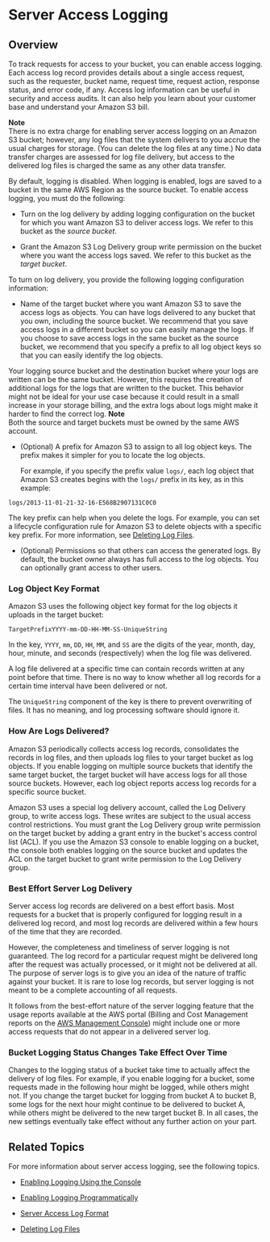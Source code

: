 # Server Access Logging<a name="ServerLogs"></a>

## Overview<a name="server-access-logging-overview"></a>

To track requests for access to your bucket, you can enable access logging\. Each access log record provides details about a single access request, such as the requester, bucket name, request time, request action, response status, and error code, if any\. Access log information can be useful in security and access audits\. It can also help you learn about your customer base and understand your Amazon S3 bill\. 

**Note**  
There is no extra charge for enabling server access logging on an Amazon S3 bucket; however, any log files that the system delivers to you accrue the usual charges for storage\. \(You can delete the log files at any time\.\) No data transfer charges are assessed for log file delivery, but access to the delivered log files is charged the same as any other data transfer\. 

 By default, logging is disabled\. When logging is enabled, logs are saved to a bucket in the same AWS Region as the source bucket\. To enable access logging, you must do the following: 

+  Turn on the log delivery by adding logging configuration on the bucket for which you want Amazon S3 to deliver access logs\. We refer to this bucket as the *source bucket*\. 

+  Grant the Amazon S3 Log Delivery group write permission on the bucket where you want the access logs saved\. We refer to this bucket as the *target bucket*\. 

To turn on log delivery, you provide the following logging configuration information:

+  Name of the target bucket where you want Amazon S3 to save the access logs as objects\. You can have logs delivered to any bucket that you own, including the source bucket\. We recommend that you save access logs in a different bucket so you can easily manage the logs\. If you choose to save access logs in the same bucket as the source bucket, we recommend that you specify a prefix to all log object keys so that you can easily identify the log objects\. 

  Your logging source bucket and the destination bucket where your logs are written can be the same bucket\. However, this requires the creation of additional logs for the logs that are written to the bucket\. This behavior might not be ideal for your use case because it could result in a small increase in your storage billing, and the extra logs about logs might make it harder to find the correct log\.
**Note**  
Both the source and target buckets must be owned by the same AWS account\.

+  \(Optional\) A prefix for Amazon S3 to assign to all log object keys\. The prefix makes it simpler for you to locate the log objects\. 

   For example, if you specify the prefix value `logs/`, each log object that Amazon S3 creates begins with the `logs/` prefix in its key, as in this example:

  ```
  logs/2013-11-01-21-32-16-E568B2907131C0C0
  ```

   The key prefix can help when you delete the logs\. For example, you can set a lifecycle configuration rule for Amazon S3 to delete objects with a specific key prefix\. For more information, see [Deleting Log Files](deleting-log-files-lifecycle.md)\.

+  \(Optional\) Permissions so that others can access the generated logs\. By default, the bucket owner always has full access to the log objects\. You can optionally grant access to other users\. 

### Log Object Key Format<a name="server-log-keyname-format"></a>

Amazon S3 uses the following object key format for the log objects it uploads in the target bucket:

```
TargetPrefixYYYY-mm-DD-HH-MM-SS-UniqueString 
```

 In the key, `YYYY`, `mm`, `DD`, `HH`, `MM`, and `SS` are the digits of the year, month, day, hour, minute, and seconds \(respectively\) when the log file was delivered\. 

A log file delivered at a specific time can contain records written at any point before that time\. There is no way to know whether all log records for a certain time interval have been delivered or not\. 

 The `UniqueString` component of the key is there to prevent overwriting of files\. It has no meaning, and log processing software should ignore it\. 

### How Are Logs Delivered?<a name="how-logs-delivered"></a>

Amazon S3 periodically collects access log records, consolidates the records in log files, and then uploads log files to your target bucket as log objects\. If you enable logging on multiple source buckets that identify the same target bucket, the target bucket will have access logs for all those source buckets\. However, each log object reports access log records for a specific source bucket\. 

Amazon S3 uses a special log delivery account, called the Log Delivery group, to write access logs\. These writes are subject to the usual access control restrictions\. You must grant the Log Delivery group write permission on the target bucket by adding a grant entry in the bucket's access control list \(ACL\)\. If you use the Amazon S3 console to enable logging on a bucket, the console both enables logging on the source bucket and updates the ACL on the target bucket to grant write permission to the Log Delivery group\.

### Best Effort Server Log Delivery<a name="LogDeliveryBestEffort"></a>

 Server access log records are delivered on a best effort basis\. Most requests for a bucket that is properly configured for logging result in a delivered log record, and most log records are delivered within a few hours of the time that they are recorded\. 

However, the completeness and timeliness of server logging is not guaranteed\. The log record for a particular request might be delivered long after the request was actually processed, or it might not be delivered at all\. The purpose of server logs is to give you an idea of the nature of traffic against your bucket\. It is rare to lose log records, but server logging is not meant to be a complete accounting of all requests\. 

It follows from the best\-effort nature of the server logging feature that the usage reports available at the AWS portal \(Billing and Cost Management reports on the [AWS Management Console](https://console.aws.amazon.com/)\) might include one or more access requests that do not appear in a delivered server log\. 

### Bucket Logging Status Changes Take Effect Over Time<a name="BucketLoggingStatusChanges"></a>

 Changes to the logging status of a bucket take time to actually affect the delivery of log files\. For example, if you enable logging for a bucket, some requests made in the following hour might be logged, while others might not\. If you change the target bucket for logging from bucket A to bucket B, some logs for the next hour might continue to be delivered to bucket A, while others might be delivered to the new target bucket B\. In all cases, the new settings eventually take effect without any further action on your part\. 

## Related Topics<a name="related-topics"></a>

For more information about server access logging, see the following topics\.

+ [Enabling Logging Using the Console](enable-logging-console.md)

+ [Enabling Logging Programmatically](enable-logging-programming.md)

+  [Server Access Log Format](LogFormat.md) 

+  [Deleting Log Files](deleting-log-files-lifecycle.md) 